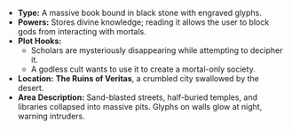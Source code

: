 - **Type:** A massive book bound in black stone with engraved glyphs.
- **Powers:** Stores divine knowledge; reading it allows the user to block gods from interacting with mortals.
- **Plot Hooks:**
    - Scholars are mysteriously disappearing while attempting to decipher it.
    - A godless cult wants to use it to create a mortal-only society.
- **Location:** **The Ruins of Veritas**, a crumbled city swallowed by the desert.
- **Area Description:** Sand-blasted streets, half-buried temples, and libraries collapsed into massive pits. Glyphs on walls glow at night, warning intruders.